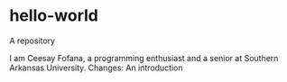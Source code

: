 # hello-world
A repository

I am Ceesay Fofana, a programming enthusiast and a senior at Southern Arkansas University. 
Changes: An introduction
